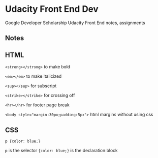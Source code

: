 # Udacity Front End Dev
Google Developer Scholarship Udacity Front End notes, assignments

## Notes

## HTML
```<strong></strong>``` to make bold

```<em></em>``` to make italicized

```<sup></sup>``` for subscript

```<strike></strike>``` for crossing off

```<hr></hr>``` for footer page break

```<body style="margin:30px;padding:5px">``` html margins without using css

## CSS

```
p {color: blue;}
```

```p``` is the selector
```{color: blue;}``` is the declaration block





